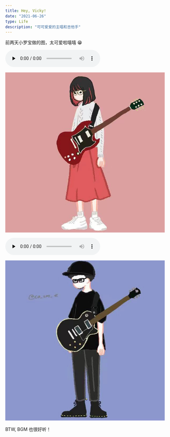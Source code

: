 ```yaml
---
title: Hey, Vicky!
date: "2021-06-26"
type: Life
description: "可可爱爱的主唱和吉他手"
---
```


前两天小罗宝做的图，太可爱啦嘻嘻 😁

<audio id="audio" controls="" preload="none">
  <source id="mp3" src="./小罗的歌.mp3">
</audio>

![小罗](./2.jpeg)

<audio id="audio" controls="" preload="none">
  <source id="mp3" src="./也许.mp3">
</audio>

![小熊](./1.jpeg)

BTW, BGM 也很好听！
